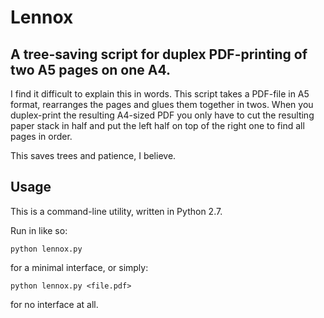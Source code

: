 Lennox
======

## A tree-saving script for duplex PDF-printing of two A5 pages on one A4.

I find it difficult to explain this in words. This script takes a PDF-file in A5 format, rearranges the pages and glues them together in twos. When you duplex-print the resulting A4-sized PDF you only have to cut the resulting paper stack in half and put the left half on top of the right one to find all pages in order.

This saves trees and patience, I believe.

## Usage

This is a command-line utility, written in Python 2.7.

Run in like so:

`python lennox.py`

for a minimal interface, or simply:

`python lennox.py <file.pdf>`

for no interface at all.
